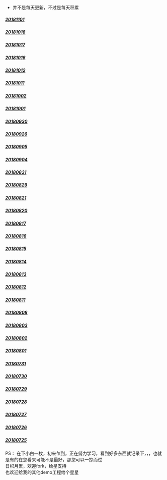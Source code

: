 * 并不是每天更新，不过是每天积累

##### [20181101](https://github.com/starainDou/DDYDayly/blob/master/2018/201810/20181101.md)

##### [20181018](https://github.com/starainDou/DDYDayly/blob/master/2018/201810/20181018.md)

##### [20181017](https://github.com/starainDou/DDYDayly/blob/master/2018/201810/20181017.md)

##### [20181016](https://github.com/starainDou/DDYDayly/blob/master/2018/201810/20181016.md)

##### [20181012](https://github.com/starainDou/DDYDayly/blob/master/2018/201810/20181012.md)

##### [20181011](https://github.com/starainDou/DDYDayly/blob/master/2018/201810/20181011.md)

##### [20181002](https://github.com/starainDou/DDYDayly/blob/master/2018/201810/20181002.md)

##### [20181001](https://github.com/starainDou/DDYDayly/blob/master/2018/201810/20181001.md)

##### [20180930](https://github.com/starainDou/DDYDayly/blob/master/2018/201809/20180930.md)

##### [20180926](https://github.com/starainDou/DDYDayly/blob/master/2018/201809/20180926.md)

##### [20180905](https://github.com/starainDou/DDYDayly/blob/master/2018/201809/20180905.md)

##### [20180904](https://github.com/starainDou/DDYDayly/blob/master/2018/201809/20180904.md)

##### [20180831](https://github.com/starainDou/DDYDayly/blob/master/2018/201808/20180831.md)

##### [20180829](https://github.com/starainDou/DDYDayly/blob/master/2018/201808/20180829.md)

##### [20180821](https://github.com/starainDou/DDYDayly/blob/master/2018/201808/20180821.md)

##### [20180820](https://github.com/starainDou/DDYDayly/blob/master/2018/201808/20180820.md)

##### [20180817](https://github.com/starainDou/DDYDayly/blob/master/2018/201808/20180817.md)

##### [20180816](https://github.com/starainDou/DDYDayly/blob/master/2018/201808/20180816.md)

##### [20180815](https://github.com/starainDou/DDYDayly/blob/master/2018/201808/20180815.md)

##### [20180814](https://github.com/starainDou/DDYDayly/blob/master/2018/201808/20180814.md)

##### [20180813](https://github.com/starainDou/DDYDayly/blob/master/2018/201808/20180813.md)

##### [20180812](https://github.com/starainDou/DDYDayly/blob/master/2018/201808/20180812.md)

##### [20180811](https://github.com/starainDou/DDYDayly/blob/master/2018/201808/20180811.md)

##### [20180808](https://github.com/starainDou/DDYDayly/blob/master/2018/201808/20180808.md)

##### [20180803](https://github.com/starainDou/DDYDayly/blob/master/2018/201808/20180803.md)

##### [20180802](https://github.com/starainDou/DDYDayly/blob/master/2018/201808/20180802.md)

##### [20180801](https://github.com/starainDou/DDYDayly/blob/master/2018/201808/20180801.md)

##### [20180731](https://github.com/starainDou/DDYDayly/blob/master/2018/201807/20180731.md)

##### [20180730](https://github.com/starainDou/DDYDayly/blob/master/2018/201807/20180730.md)

##### [20180729](https://github.com/starainDou/DDYDayly/blob/master/2018/201807/20180729.md)

##### [20180728](https://github.com/starainDou/DDYDayly/blob/master/2018/201807/20180728.md)

##### [20180727](https://github.com/starainDou/DDYDayly/blob/master/2018/201807/20180727.md)

##### [20180726](https://github.com/starainDou/DDYDayly/blob/master/2018/201807/20180726.md)

##### [20180725](https://github.com/starainDou/DDYDayly/blob/master/2018/201807/20180725.md)

PS：
在下小白一枚，初来乍到，正在努力学习，看到好多东西就记录下，，，也就是有的在您看来可能不是最好，那您可以一掠而过
<br>日积月累，欢迎fork，给星支持
<br>也欢迎给我的其他demo工程给个星星
